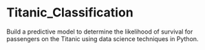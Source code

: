 # Titanic_Classification
Build a predictive model to determine the likelihood of survival for passengers on the Titanic using data science techniques in Python.
